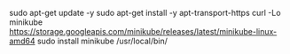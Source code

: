 sudo apt-get update -y
sudo apt-get install -y apt-transport-https
curl -Lo minikube https://storage.googleapis.com/minikube/releases/latest/minikube-linux-amd64
sudo install minikube /usr/local/bin/